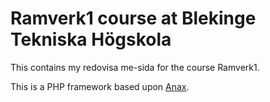 Ramverk1 course at Blekinge Tekniska Högskola
===========================================

This contains my redovisa me-sida for the course Ramverk1.

This is a PHP framework based upon [Anax](https://dbwebb.se/anax/inledning).
